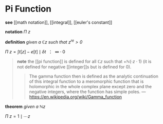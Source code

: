 # Pi Function

**see** [[math notation]], [[integral]], [[euler's constant]]

**notation** $\Pi\ z$

**definition** _given a $\mathbb C z$ such that $z^{re} > 0$_

$\Pi\ z = \int t[z] - e[t] \mid \delta t\ \ \vdots\ \ \infty \cdot 0$

> **note** the [[pi function]] is defined for all $\mathbb C z$ such that $+\mathbb N (\cdot z \cdot 1)$ (it is not defined for negative [[integer]]s but is defined for $0$).
>
> > The gamma function then is defined as the analytic continuation of this integral function to a meromorphic function that is holomorphic in the whole complex plane except zero and the negative integers, where the function has simple poles. &mdash; <https://en.wikipedia.org/wiki/Gamma_function>

**theorem** _given a $\mathbb N z$_

$\Pi\ z = 1 \mid \cdots z$

